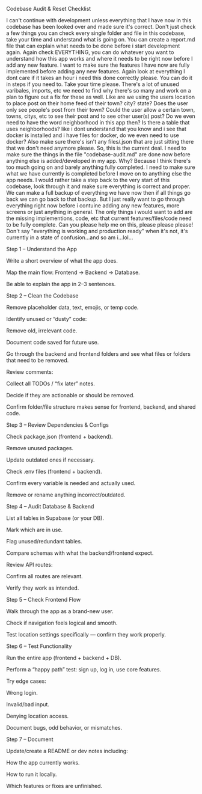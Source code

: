 Codebase Audit & Reset Checklist

I can't continue with development unless everything that I have now in this codebase has been looked over and made sure it's correct. Don't just check a few things you can check every single folder and file in this codebase, take your time and understand what is going on. You can create a report.md file that can explain what needs to be done before i start development again. Again check EVERYTHING, you can do whatever you want to understand how this app works and where it needs to be right now before I add any new feature. I want to make sure the features I have now are fully implemented before adding any new features. Again look at everything I dont care if it takes an hour i need this done correctly please. You can do it in steps if you need to. Take your time please. There's a lot of unused varibales, imports, etc we need to find why there's so many and work on a plan to figure out a fix for these as well. Like are we using the users location to place post on their home feed of their town? city? state? Does the user only see people's post from their town? Could the user allow a certain town, towns, citys, etc to see their post and to see other user(s) post? Do we even need to have the word neighborhood in this app then? Is there a table that uses neighborhoods? like i dont understand that you know and i see that docker is installed and i have files for docker, do we even need to use docker? Also make sure there's isn't any files/.json that are just sitting there that we don't need anymore please. So, this is the current deal. I need to make sure the things in the file "codebase-audit.md" are done now before anything else is added/developed in my app. Why? Because I think there's too much going on and barely anything fully completed. I need to make sure what we have currently is completed before I move on to anything else the app needs. I would rather take a step back to the very start of this codebase, look through it and make sure everything is correct and proper. We can make a full backup of everything we have now then if all things go back we can go back to that backup. But I just really want to go through everything right now before i contuine adding any new features, more screens or just anything in general. The only things i would want to add are the missing implementions, code, etc that current features/files/code need to be fully complete. Can you please help me on this, please please please! Don't say "everything is working and production ready" when it's not, it's currently in a state of confusion...and so am i...lol...

Step 1 – Understand the App

Write a short overview of what the app does.

Map the main flow: Frontend → Backend → Database.

Be able to explain the app in 2–3 sentences.

Step 2 – Clean the Codebase

Remove placeholder data, text, emojis, or temp code.

Identify unused or “dusty” code:

Remove old, irrelevant code.

Document code saved for future use.

Go through the backend and frontend folders and see what files or folders that need to be removed.

Review comments:

Collect all TODOs / “fix later” notes.

Decide if they are actionable or should be removed.

Confirm folder/file structure makes sense for frontend, backend, and shared code.

Step 3 – Review Dependencies & Configs

Check package.json (frontend + backend).

Remove unused packages.

Update outdated ones if necessary.

Check .env files (frontend + backend).

Confirm every variable is needed and actually used.

Remove or rename anything incorrect/outdated.

Step 4 – Audit Database & Backend

List all tables in Supabase (or your DB).

Mark which are in use.

Flag unused/redundant tables.

Compare schemas with what the backend/frontend expect.

Review API routes:

Confirm all routes are relevant.

Verify they work as intended.

Step 5 – Check Frontend Flow

Walk through the app as a brand-new user.

Check if navigation feels logical and smooth.

Test location settings specifically — confirm they work properly.

Step 6 – Test Functionality

Run the entire app (frontend + backend + DB).

Perform a “happy path” test: sign up, log in, use core features.

Try edge cases:

Wrong login.

Invalid/bad input.

Denying location access.

Document bugs, odd behavior, or mismatches.

Step 7 – Document

Update/create a README or dev notes including:

How the app currently works.

How to run it locally.

Which features or fixes are unfinished.
